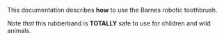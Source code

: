 This documentation describes **how** to use the Barnes robotic toothbrush.

Note *that* this rubberband is **TOTALLY** safe to use for children and wild animals.
